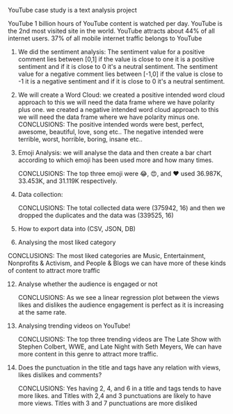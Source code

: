 YouTube case study is a text analysis project 

YouTube 
 1 billion hours of YouTube content is watched per day.
 YouTube is the 2nd most visited site in the world.
 YouTube attracts about 44% of all internet users.
 37% of all mobile internet traffic belongs to YouTube

1. We did the sentiment analysis:
   The sentiment value for a positive comment lies between [0,1] if the value is close to one it is a positive sentiment and if it is close to 0 it's a neutral 
   sentiment.
   The sentiment value for a negative comment lies between [-1,0] if the value is close to -1 it is a negative sentiment and if it is close to 0 it's a neutral 
   sentiment.
   
2. We will create a Word Cloud:
   we created a positive intended word cloud approach to this we will need the data frame where we have polarity plus one.
   we created a negative intended word cloud approach to this we will need the data frame where we have polarity minus one.
   CONCLUSIONS: The positive intended words were best, perfect, awesome, beautiful, love, song etc..
   The negative intended were terrible, worst, horrible, boring, insane etc..
   
4. Emoji Analysis:
   we will analyse the data and then create a bar chart according to which emoji has been used more and how many times.

   CONCLUSIONS: The top three emoji were  😂, 😍, and ❤ used 36.987K, 33.453K, and 31.119K respectively.
   
6. Data collection:

   CONCLUSIONS: The total collected data were (375942, 16) and then we dropped the duplicates and the data was (339525, 16)
   
8. How to export data into (CSV, JSON, DB)

10. Analysing the most liked category

   CONCLUSIONS: The most liked categories are Music, Entertainment, Nonprofits & Activism, and People & Blogs we can have more of these kinds of content to 
   attract more traffic

12. Analyse whether the audience is engaged or not

    CONCLUSIONS: As we see a linear regression plot between the views likes and dislikes the audience engagement is perfect as it is increasing at the same rate.
      
14. Analysing trending videos on YouTube!

    CONCLUSIONS: The top three trending videos are The Late Show with Stephen Colbert, WWE, and Late Night with Seth Meyers, We can have more content in this genre 
    to attract more traffic.
    
16. Does the punctuation in the title and tags have any relation with views, likes dislikes and comments?

    CONCLUSIONS: Yes having 2, 4, and 6 in a title and tags tends to have more likes.
    and Titles with 2,4 and 3 punctuations are likely to have more views.
    Titles with 3 and 7 punctuations are more disliked
 
